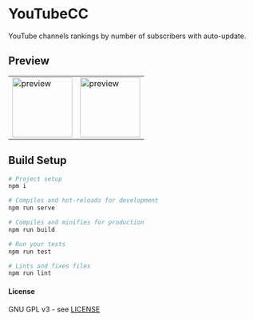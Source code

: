 # YouTubeCC

YouTube channels rankings by number of subscribers with auto-update.

## Preview

<table>
  <tr>
    <td>
      <img src='https://rawgit.com/valsaven/YouTubeCC/master/Screenshots/1.png' alt="preview" width="120">
    </td>
    <td>
      <img src='https://rawgit.com/valsaven/YouTubeCC/master/Screenshots/2.png' alt="preview" width="120">
    </td>
  </tr>
</table>

## Build Setup

```bash
# Project setup
npm i

# Compiles and hot-reloads for development
npm run serve

# Compiles and minifies for production
npm run build

# Run your tests
npm run test

# Lints and fixes files
npm run lint
```

#### License

GNU GPL v3 - see [LICENSE](LICENSE)
